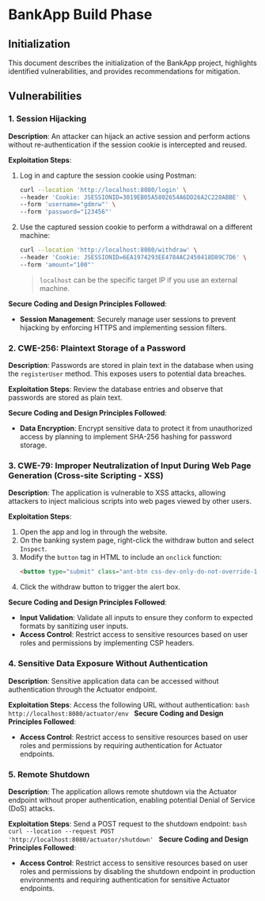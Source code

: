 # BankApp Build Phase

## Initialization

This document describes the initialization of the BankApp project, highlights identified vulnerabilities, and provides recommendations for mitigation.

## Vulnerabilities

### 1. Session Hijacking

**Description**:
An attacker can hijack an active session and perform actions without re-authentication if the session cookie is intercepted and reused.

**Exploitation Steps**:
1. Log in and capture the session cookie using Postman:
    ```bash
    curl --location 'http://localhost:8080/login' \
    --header 'Cookie: JSESSIONID=3019EB05A5802654A6DD26A2C228ABBE' \
    --form 'username="gdmrw"' \
    --form 'password="123456"'
    ```
2. Use the captured session cookie to perform a withdrawal on a different machine:
    ```bash
    curl --location 'http://localhost:8080/withdraw' \
    --header 'Cookie: JSESSIONID=6EA1974293EE4784AC2450418D89C7D6' \
    --form 'amount="100"'
    ```
    > `localhost` can be the specific target IP if you use an external machine.


**Secure Coding and Design Principles Followed**:
- **Session Management**: Securely manage user sessions to prevent hijacking by enforcing HTTPS and implementing session filters.

### 2. CWE-256: Plaintext Storage of a Password

**Description**:
Passwords are stored in plain text in the database when using the `registerUser` method. This exposes users to potential data breaches.

**Exploitation Steps**:
Review the database entries and observe that passwords are stored as plain text.


**Secure Coding and Design Principles Followed**:
- **Data Encryption**: Encrypt sensitive data to protect it from unauthorized access by planning to implement SHA-256 hashing for password storage.

### 3. CWE-79: Improper Neutralization of Input During Web Page Generation (Cross-site Scripting - XSS)

**Description**:
The application is vulnerable to XSS attacks, allowing attackers to inject malicious scripts into web pages viewed by other users.

**Exploitation Steps**:
1. Open the app and log in through the website.
2. On the banking system page, right-click the withdraw button and select `Inspect`.
3. Modify the `button` tag in HTML to include an `onclick` function:
    ```html
    <button type="submit" class="ant-btn css-dev-only-do-not-override-1r287do ant-btn-primary" onclick="alert('XSS Attack!');"><span>Withdraw</span></button>
    ```
4. Click the withdraw button to trigger the alert box.

**Secure Coding and Design Principles Followed**:
- **Input Validation**: Validate all inputs to ensure they conform to expected formats by sanitizing user inputs.
- **Access Control**: Restrict access to sensitive resources based on user roles and permissions by implementing CSP headers.

### 4. Sensitive Data Exposure Without Authentication

**Description**:
Sensitive application data can be accessed without authentication through the Actuator endpoint.

**Exploitation Steps**:
Access the following URL without authentication:
    ```bash
    http://localhost:8080/actuator/env
    ```
**Secure Coding and Design Principles Followed**:
- **Access Control**: Restrict access to sensitive resources based on user roles and permissions by requiring authentication for Actuator endpoints.

### 5. Remote Shutdown

**Description**:
The application allows remote shutdown via the Actuator endpoint without proper authentication, enabling potential Denial of Service (DoS) attacks.

**Exploitation Steps**:
Send a POST request to the shutdown endpoint:
    ```bash
    curl --location --request POST 'http://localhost:8080/actuator/shutdown'
    ```
**Secure Coding and Design Principles Followed**:
- **Access Control**: Restrict access to sensitive resources based on user roles and permissions by disabling the shutdown endpoint in production environments and requiring authentication for sensitive Actuator endpoints.


